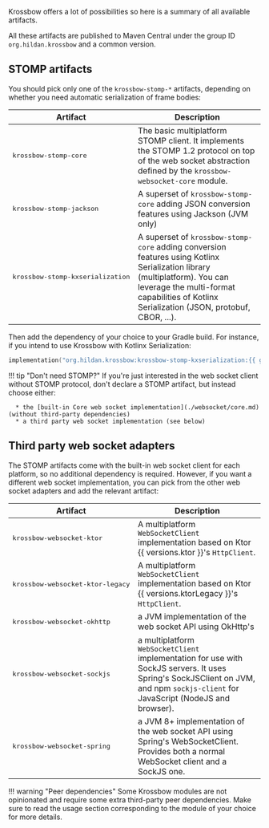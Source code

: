 Krossbow offers a lot of possibilities so here is a summary of all available artifacts.

All these artifacts are published to Maven Central under the group ID `org.hildan.krossbow` and a common version.

## STOMP artifacts

You should pick only one of the `krossbow-stomp-*` artifacts, depending on whether you need automatic serialization of frame bodies:

| Artifact                                  | Description                                                                                                                                                                                                              |
|-------------------------------------------|--------------------------------------------------------------------------------------------------------------------------------------------------------------------------------------------------------------------------|
| <pre>krossbow-stomp-core</pre>            | The basic multiplatform STOMP client. It implements the STOMP 1.2 protocol on top of the web socket abstraction defined by the `krossbow-websocket-core` module.                                                         |
| <pre>krossbow-stomp-jackson</pre>         | A superset of `krossbow-stomp-core` adding JSON conversion features using Jackson (JVM only)                                                                                                                             |
| <pre>krossbow-stomp-kxserialization</pre> | A superset of `krossbow-stomp-core` adding conversion features using Kotlinx Serialization library (multiplatform). You can leverage the multi-format capabilities of Kotlinx Serialization (JSON, protobuf, CBOR, ...). |

Then add the dependency of your choice to your Gradle build.
For instance, if you intend to use Krossbow with Kotlinx Serialization:

```kotlin
implementation("org.hildan.krossbow:krossbow-stomp-kxserialization:{{ git.tag }}")
```

!!! tip "Don't need STOMP?"
    If you're just interested in the web socket client without STOMP protocol, don't declare a STOMP artifact, but 
    instead choose either:

      * the [built-in Core web socket implementation](./websocket/core.md) (without third-party dependencies)
      * a third party web socket implementation (see below)

## Third party web socket adapters

The STOMP artifacts come with the built-in web socket client for each platform, so no additional dependency is required.
However, if you want a different web socket implementation, you can pick from the other web socket adapters and add the relevant artifact:

| Artifact                                  | Description                                                                                                                                                                      |
|-------------------------------------------|----------------------------------------------------------------------------------------------------------------------------------------------------------------------------------|
| <pre>krossbow-websocket-ktor</pre>        | A multiplatform `WebSocketClient` implementation based on Ktor {{ versions.ktor }}'s `HttpClient`.                                                                               |
| <pre>krossbow-websocket-ktor-legacy</pre> | A multiplatform `WebSocketClient` implementation based on Ktor {{ versions.ktorLegacy }}'s `HttpClient`.                                                                         |
| <pre>krossbow-websocket-okhttp</pre>      | a JVM implementation of the web socket API using OkHttp's                                                                                                                        |
| <pre>krossbow-websocket-sockjs</pre>      | a multiplatform `WebSocketClient` implementation for use with SockJS servers. It uses Spring's SockJSClient on JVM, and npm `sockjs-client` for JavaScript (NodeJS and browser). |
| <pre>krossbow-websocket-spring</pre>      | a JVM 8+ implementation of the web socket API using Spring's WebSocketClient. Provides both a normal WebSocket client and a SockJS one.                                          |

!!! warning "Peer dependencies"
    Some Krossbow modules are not opinionated and require some extra third-party peer dependencies.
    Make sure to read the usage section corresponding to the module of your choice for more details.  
